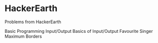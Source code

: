 # HackerEarth
Problems from HackerEarth

Basic Programming
    Input/Output
        Basics of Input/Output
            Favourite Singer
            Maximum Borders

